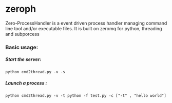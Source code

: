 # zeroph
Zero-ProcessHandler is a event driven process handler managing command line tool and/or executable files. It is built on zeromq for python, threading and subporcess


### Basic usage:

##### Start the server:

```
python cmd2thread.py -v -s

```

##### Launch a process :

```
python cmd2thread.py -v -t python -f test.py -c ["-t" , "hello world"]

```

